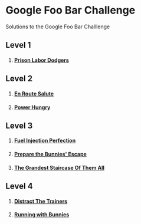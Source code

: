 # Google Foo Bar Challenge
Solutions to the Google Foo Bar Challlenge

## Level 1
   1. #### [Prison Labor Dodgers](https://github.com/athul7744/google-foobar/blob/main/Level%201/Prison%20Labor%20Dodgers/problem.md#prison-labor-dodgers)

## Level 2
   1. #### [En Route Salute](https://github.com/athul7744/google-foobar/blob/main/Level%202/En%20Route%20Salute/problem.md#en-route-salute)
   2. #### [Power Hungry](https://github.com/athul7744/google-foobar/blob/main/Level%202/Power%20Hungry/problem.md#power-hungry)
## Level 3
   1. #### [Fuel Injection Perfection](https://github.com/athul7744/google-foobar/blob/main/Level%203/Fuel%20Injection%20Perfection/problem.md#fuel-injection-perfection)
   2. #### [Prepare the Bunnies' Escape](https://github.com/athul7744/google-foobar/blob/main/Level%203/Prepare%20the%20Bunnies'%20Escape/problem.md#prepare-the-bunnies-escape)
   3. #### [The Grandest Staircase Of Them All](https://github.com/athul7744/google-foobar/blob/main/Level%203/The%20Grandest%20Staircase%20Of%20Them%20All/problem.md#the-grandest-staircase-of-them-all)
## Level 4
   1. #### [Distract The Trainers](https://github.com/athul7744/google-foobar/blob/main/Level%204/Distract%20The%20Trainers/problem.md#distract-the-trainers)
   2. #### [Running with Bunnies](https://github.com/athul7744/google-foobar/blob/main/Level%204/Running%20with%20Bunnies/problem.md#running-with-bunnies)

